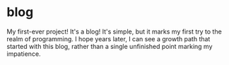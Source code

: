 # blog

My first-ever project! It's a blog!
It's simple, but it marks my first try to the realm of programming.
I hope years later, I can see a growth path that started with this blog, rather than a single unfinished point marking my impatience.
